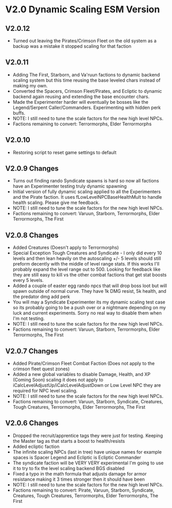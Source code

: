 # V2.0 Dynamic Scaling ESM Version

## V2.0.12
* Turned out leaving the Pirates/Crimson Fleet on the old system as a backup was a mistake it stopped scaling for that faction

## V2.0.11
* Adding The First, Starborn, and Va'ruun factions to dynamic backend scaling system but this time reusing the base leveled chars instead of making my own.
* Converted the Spacers, Crimson Fleet/Pirates, and Ecliptic to dynamic backend again reusing and extending the base encounter chars. 
* Made the Experimenter harder will eventually be bosses like the Legend/Serpent Caller/Commanders. Experimenting with hidden perk buffs. 
* NOTE: I still need to tune the scale factors for the new high level NPCs. 
* Factions remaining to convert: Terrormorphs, Elder Terrormorphs

## V2.0.10
* Restoring script to reset game settings to default

## V2.0.9 Changes
* Turns out finding rando Syndicate spawns is hard so now all factions have an Experimenter testing truly dynamic spawning
* Initial version of fully dynamic scaling applied to all the Experimenters and the Pirate faction. It uses fLowLevelNPCBaseHealthMult to handle health scaling. Please give me feedback.
* NOTE: I still need to tune the scale factors for the new high level NPCs. 
* Factions remaining to convert: Varuun, Starborn, Terrormorphs, Elder Terrormorphs, The First

## V2.0.8 Changes
* Added Creatures (Doesn't apply to Terrormorphs)
* Special Exception Tough Creatures and Syndicate - I only did every 10 levels and then lean heavily on the autoscaling +/- 5 levels should still preform decently with the middle of level range stats. If this works I'll probably expand the level range out to 500. Looking for feedback like they are still easy to kill vs the other combat factions that get stat boosts every 5 levels. 
* Added a couple of easter egg rando npcs that will drop boss loot but will spawn outside of normal curve. They have 1k DMG resist, 5k health, and the predator dmg add perk
* You will may a Syndicate Experimenter its my dynamic scaling test case so its probably going to be a push over or a nightmare depending on my luck and current experiments. Sorry no real way to disable them when I'm not testing. 
* NOTE: I still need to tune the scale factors for the new high level NPCs. 
* Factions remaining to convert: Varuun, Starborn, Terrormorphs, Elder Terrormorphs, The First

## V2.0.7 Changes
* Added Pirate/Crimson Fleet Combat Faction (Does not apply to the crimson fleet quest zones)
* Added a new global variables to disable Damage, Health, and XP (Coming Soon) scaling it does not apply to iCalcLevelAdjustUp/iCalcLevelAdjustDown or Low Level NPC they are required for NPC level scaling.
* NOTE: I still need to tune the scale factors for the new high level NPCs. 
* Factions remaining to convert: Varuun, Starborn, Syndicate, Creatures, Tough Creatures, Terrormorphs, Elder Terrormorphs, The First

## V2.0.6 Changes
* Dropped the recruit/apprentice tags they were just for testing. Keeping the Master tag as that starts a boost to health/resists
* Added ecliptic faction
* The infinite scaling NPCs (last in tree) have unique names for example spaces is Spacer Legend and Ecliptic is Ecliptic Commander
* The syndicate faction will be VERY VERY experimental I'm going to use it to try to fix the level scaling backend BGS disabled
* Fixed a typo in the math formula that adjusts damage for armor resistance making it 3 times stronger then it should have been 
* NOTE: I still need to tune the scale factors for the new high level NPCs. 
* Factions remaining to convert: Pirate, Varuun, Starborn, Syndicate, Creatures, Tough Creatures, Terrormorphs, Elder Terrormorphs, The First
